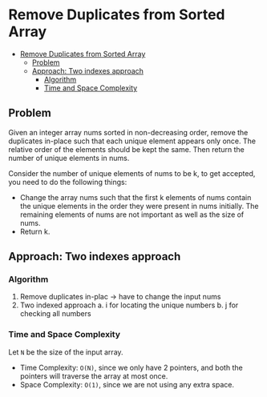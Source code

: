 # Remove Duplicates from Sorted Array

- [Remove Duplicates from Sorted Array](#remove-duplicates-from-sorted-array)
  - [Problem](#problem)
  - [Approach: Two indexes approach](#approach-two-indexes-approach)
    - [Algorithm](#algorithm)
    - [Time and Space Complexity](#time-and-space-complexity)


## Problem
Given an integer array nums sorted in non-decreasing order, remove the duplicates in-place such that each unique element appears only once. The relative order of the elements should be kept the same. Then return the number of unique elements in nums.

Consider the number of unique elements of nums to be k, to get accepted, you need to do the following things:

* Change the array nums such that the first k elements of nums contain the unique elements in the order they were present in nums initially. The remaining elements of nums are not important as well as the size of nums.
* Return k.


## Approach: Two indexes approach

### Algorithm

1. Remove duplicates in-plac -> have to change the input nums
2. Two indexed approach
    a. i for locating the unique numbers
    b. j for checking all numbers

### Time and Space Complexity
Let `N` be the size of the input array.

* Time Complexity: `O(N)`, since we only have 2 pointers, and both the pointers will traverse the array at most once.
* Space Complexity: `O(1)`, since we are not using any extra space.